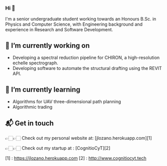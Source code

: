 ### Hi 👋

I'm a senior undergraduate student working towards an Honours B.Sc. in Physics and Computer Science, with Engineering background and experience in Research and Software Development. 


## 🔭 I’m currently working on  
- Developing a spectral reduction pipeline for CHIRON, a high-resolution echelle spectrograph.
- Developing software to automate the structural drafting using the REVIT API.

## 🌱 I’m currently learning 
- Algorithms for UAV three-dimensional path planning
- Algorithmic trading

## 📬 Get in touch

👉🏻👉🏻 Check out my personal website at: [jlozano.herokuapp.com][1]  

👉🏻👉🏻 Check out my startup at : [CognitioCyT][2] 

[1] : https://jlozano.herokuapp.com
[2] : http://www.cognitiocyt.tech



